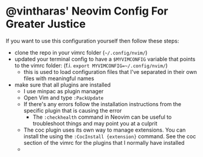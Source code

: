 # @vintharas' Neovim Config For Greater Justice

If you want to use this configuration yourself then follow these steps:

- clone the repo in your vimrc folder (`~/.config/nvim/`)
- updated your terminal config to have a `$MYVIMCONFIG` variable that points to the vimrc folder: (f.i. `export MYVIMCONFIG=~/.config/nvim/`)
    - this is used to load configuration files that I've separated in their own files with meaningful names
- make sure that all plugins are installed
  - I use minpac as plugin manager
  - Open Vim and type `:PackUpdate`
  - If there's any errors follow the installation instructions from the specific plugin that is causing the error
      - The `:checkhealth` command in Neovim can be useful to troubleshoot things and may point you at a culprit
  - The coc plugin uses its own way to manage extensions. You can install the using the `:CocInstall {extension}` command. See the coc section of the vimrc for the plugins that I normally have installed
  -
